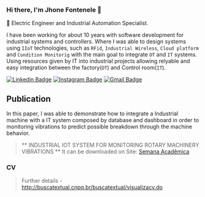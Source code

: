 ### Hi there, I'm Jhone Fontenele 👋

:brain: Electric Engineer and Industrial Automation Specialist.

I have been working for about 10 years with software development for industrial systems and controllers. Where I was able to design systems using `IIoT` technologies, such as `RFid`, `Industrial Wireless`, `Cloud platform` and `Condition Monitorig` with the main goal to integrate  `OT` and `IT` systems.  Using resources given by IT into industrial projects allowing relyable and easy integration between the factory(`OT`) and Control room(`IT`).


[![Linkedin Badge](https://img.shields.io/badge/LinkedIn-0077B5?style=for-the-badge&logo=linkedin&logoColor=white)](https://www.linkedin.com/in/jhone-fontenele/) [![Instagram Badge](https://img.shields.io/badge/Instagram-E4405F?style=for-the-badge&logo=instagram&logoColor=white)](https://www.instagram.com/fontenelejhone/) [![Gmail Badge](https://img.shields.io/badge/-jhone_eng@icloud.com-D14836?style=for-the-badge&logo=Gmail&logoColor=white&link=mailto:jhone_eng@icloud.com)](mailto:jhone_eng@icloud.com)


## Publication

In this paper, I was able to demonstrate how to integrate a Industrial machine with a IT system composed by database and dashboard in order to monitoring vibrations to predict possible breakdown through the machine behavior.

> ** INDUSTRIAL IOT SYSTEM FOR MONITORING ROTARY MACHINERY VIBRATIONS ** It can be downloaded on Site: [Semana Acadêmica](https://semanaacademica.org.br/artigo/sistema-iot-industrial-para-monitoramento-de-vibracoes-de-maquinas-rotativas)

### CV

> Further details - http://buscatextual.cnpq.br/buscatextual/visualizacv.do
